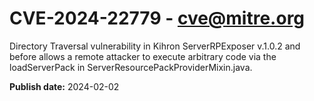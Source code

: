 # CVE-2024-22779 - cve@mitre.org

Directory Traversal vulnerability in Kihron ServerRPExposer v.1.0.2 and before allows a remote attacker to execute arbitrary code via the loadServerPack in ServerResourcePackProviderMixin.java.

**Publish date:** 2024-02-02
